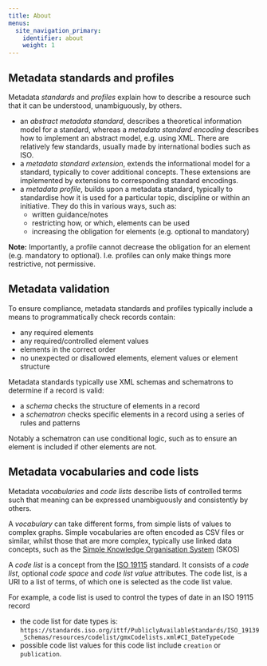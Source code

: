```yaml
---
title: About
menus:
  site_navigation_primary:
    identifier: about
    weight: 1
---
```


## Metadata standards and profiles

Metadata *standards* and *profiles* explain how to describe a resource such that it can be understood, unambiguously,
by others.

* an *abstract metadata standard*, describes a theoretical information model for a standard, whereas a
  *metadata standard encoding* describes how to implement an abstract model, e.g. using XML. There are relatively few
  standards, usually made by international bodies such as ISO.
* a *metadata standard extension*, extends the informational model for a standard, typically to cover additional
  concepts. These extensions are implemented by extensions to corresponding standard encodings.
* a *metadata profile*, builds upon a metadata standard, typically to standardise how it is used for a particular topic,
  discipline or within an initiative. They do this in various ways, such as:
  * written guidance/notes
  * restricting how, or which, elements can be used
  * increasing the obligation for elements (e.g. optional to mandatory)

**Note:** Importantly, a profile cannot decrease the obligation for an element (e.g. mandatory to optional). I.e.
profiles can only make things more restrictive, not permissive.

## Metadata validation

To ensure compliance, metadata standards and profiles typically include a means to programmatically check records contain:

* any required elements
* any required/controlled element values
* elements in the correct order
* no unexpected or disallowed elements, element values or element structure

Metadata standards typically use XML schemas and schematrons to determine if a record is valid:

* a *schema* checks the structure of elements in a record
* a *schematron* checks specific elements in a record using a series of rules and patterns

Notably a schematron can use conditional logic, such as to ensure an element is included if other elements are not.

## Metadata vocabularies and code lists

Metadata *vocabularies* and *code lists* describe lists of controlled terms such that meaning can be expressed
unambiguously and consistently by others.

A *vocabulary* can take different forms, from simple lists of values to complex graphs. Simple vocabularies are often
encoded as CSV files or similar, whilst those that are more complex, typically use linked data concepts, such as the
[Simple Knowledge Organisation System](https://www.w3.org/TR/skos-reference/) (SKOS)

A *code list* is a concept from the [ISO 19115](/standard/iso-19115) standard. It consists of a *code list*, optional *code space* and *code list value* attributes. The code list, is a URI to a list of terms, of which one is selected as the
code list value.

For example, a code list is used to control the types of date in an ISO 19115 record

* the code list for date types is: `https://standards.iso.org/ittf/PubliclyAvailableStandards/ISO_19139_Schemas/resources/codelist/gmxCodelists.xml#CI_DateTypeCode`
* possible code list values for this code list include `creation` or `publication`.

